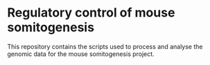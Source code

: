 # Regulatory control of mouse somitogenesis

This repository contains the scripts used to process and analyse the genomic data for the mouse somitogenesis project.